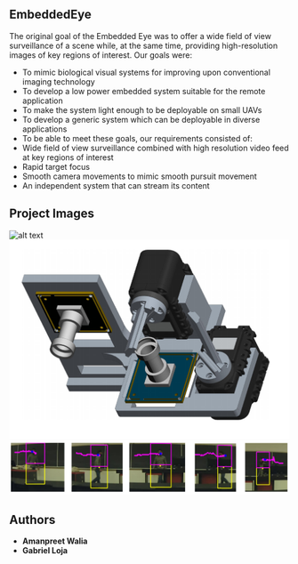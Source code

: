 ## EmbeddedEye
The original goal of the Embedded Eye was to offer a wide field of view surveillance of a scene while, at the same time, providing high-resolution images of key regions of interest.
Our goals were:
 * To mimic biological visual systems for improving upon conventional imaging technology
 * To develop a low power embedded system suitable for the remote application
 * To make the system light enough to be deployable on small UAVs
 * To develop a generic system which can be deployable in diverse applications
 * To be able to meet these goals, our requirements consisted of:
 * Wide field of view surveillance combined with high resolution video feed at key regions of interest
 * Rapid target focus
 * Smooth camera movements to mimic smooth pursuit movement
 * An independent system that can stream its content 
## Project Images
![alt text](Image4.png "Hardware Model")
![alt text](Image1.png "Project CAD design")
![alt text](Image3.jpg "Tracking")

## Authors
* **Amanpreet Walia** 
* **Gabriel Loja**
